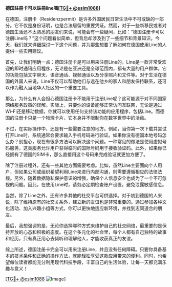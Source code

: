 **德国註冊卡可以註冊line嗎[[TG💪+ @esim1088](https://t.me/s/esim1088)]**

在德国，注册卡（Residenzpermit）是许多外国居民日常生活中不可或缺的一部分。它不仅是身份证明，也是合法居留的重要凭证。然而，对于一些新移民或者对德国生活还不太熟悉的朋友们来说，可能会有一些疑问，比如：“德国注册卡可以注册Line吗？”这个问题看似简单，但背后却涉及到了一些细节和背景知识。今天，我们就来详细探讨一下这个问题，并为那些想要了解如何在德国使用Line的人提供一些实用建议。

首先，让我们明确一点：德国注册卡是可以用来注册Line的。Line是一款非常受欢迎的即时通讯应用程序，无论是在亚洲还是全球范围内，都有大量的用户群体。它的功能包括文字聊天、语音通话、视频通话以及分享照片和文件等。对于生活在德国的外国人来说，Line不仅可以帮助他们与远在他乡的家人和朋友保持联系，还可以作为融入当地华人社区的一个重要工具。

那么，为什么有人会担心德国注册卡不能用于注册Line呢？这可能源于对不同国家网络服务政策的误解。实际上，只要你的设备能够正常访问互联网，无论是通过Wi-Fi还是移动数据，你就可以使用任何支持该功能的应用程序，包括Line。而德国的注册卡只是一个物理卡片，它本身并不限制你在数字世界中的活动。

不过，在实际操作中，还是有一些需要注意的地方。例如，当你第一次下载并尝试打开Line时，系统通常会要求输入手机号码进行验证。如果你没有德国本地号码怎么办？别担心，现在有很多方法可以解决这个问题。一种常见的做法是使用虚拟号码服务，这类服务允许用户获得临时的国际号码用于接收验证码。此外，如果你已经拥有了德国的SIM卡，那么直接用这个号码来完成验证就更加方便了。

除了注册过程外，还有一些其他方面需要考虑。比如，虽然Line主要面向个人用户，但如果公司或组织希望利用Line来进行内部沟通，则需要遵循相应的法律法规。另外，随着数据隐私保护意识的增强，确保个人信息安全也成为了一个不可忽视的问题。因此，在使用Line时，请务必定期检查账户设置，避免泄露敏感信息。

当然，除了Line之外，还有许多其他的社交平台可供选择。对于初到德国的人来说，除了维持原有的社交关系外，建立新的友谊也是非常重要的。通过参加各种文化活动、加入兴趣小组等方式，你可以更快地适应新环境，并找到志同道合的朋友。

最后，我想强调的是，无论你选择哪种方式来维护自己的社交网络，最重要的是保持开放的心态和积极的态度。在这个多元化的社会里，每个人都有自己独特的故事和经历，只有真正用心去倾听和理解他人，才能收获真正的友谊。

综上所述，德国注册卡完全可以用来注册Line，并且没有任何障碍。只要你具备基本的技术条件和正确的操作方法，就能轻松享受这款应用带来的便利。同时，也希望每位读者都能充分利用现代科技手段，丰富自己的生活体验，让每一天都充满乐趣与意义！

[[TG💪+ @esim1088](https://t.me/s/esim1088) ![Image](https://i.postimg.cc/4NQfJmqS/Snipaste-2025-05-13-00-14-12.png)]